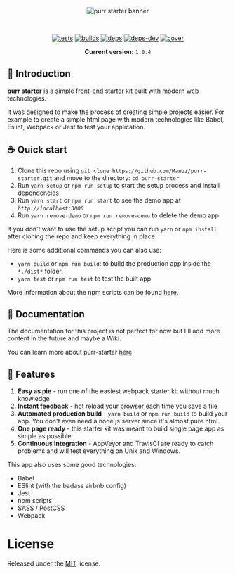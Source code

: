 <p align="center">
  <img src="https://i.imgur.com/Wcx8so9.png" align="center" alt="purr starter banner"/>
</p>
<br />
<div align="center">

[![tests][tests]][tests-url]
[![builds][builds]][builds-url]
[![deps][deps]][deps-url]
[![deps-dev][deps-dev]][deps-dev-url]
[![cover][cover]][cover-url]

**Current version:** `1.0.4`
</div>

## 🤖 Introduction

**purr starter** is a simple front-end starter kit built with modern web technologies.

It was designed to make the process of creating simple projects easier. For example to create a simple html page with modern technologies like Babel, Eslint, Webpack or Jest to test your application.

## ☕️ Quick start

1. Clone this repo using `git clone https://github.com/Manoz/purr-starter.git` and move to the directory: `cd purr-starter`
2. Run `yarn setup` or `npm run setup` to start the setup process and install dependencies
3. Run `yarn start` or `npm run start` to see the demo app at *`http://localhost:3000`*
4. Run `yarn remove-demo` or `npm run remove-demo` to delete the demo app

If you don't want to use the setup script you can run `yarn` or `npm install` after cloning the repo and keep everything in place.

Here is some additional commands you can also use:

* `yarn build` or `npm run build`: to build the production app inside the `*./dist*` folder.
* `yarn test` or `npm run test` to test the built app

More information about the npm scripts can be found [here](https://github.com/Manoz/purr-starter/tree/master/docs#npm-scripts).

## 📖 Documentation

The documentation for this project is not perfect for now but I'll add more content in the future and maybe a Wiki.

You can learn more about purr-starter [here](./docs/README.md).

## 🚎 Features

1. **Easy as pie** - run one of the easiest webpack starter kit without much knowledge
2. **Instant feedback** - hot reload your browser each time you save a file
3. **Automated production build** - `yarn build` or `npm run build` to build your app. You don't even need a node.js server since it's almost pure html.
4. **One page ready** - this starter kit was meant to build single page app as simple as possible
5. **Continuous Integration** - AppVeyor and TravisCI are ready to catch problems and will test everything on Unix and Windows.

This app also uses some good technologies:

* Babel
* ESlint (with the badass airbnb config)
* Jest
* npm scripts
* SASS / PostCSS
* Webpack

# License
Released under the [MIT](./LICENSE) license.

[deps]: https://david-dm.org/manoz/purr-starter/status.svg
[deps-url]: https://david-dm.org/manoz/purr-starter

[deps-dev]: https://david-dm.org/manoz/purr-starter/dev-status.svg
[deps-dev-url]: https://david-dm.org/manoz/purr-starter?type=dev

[tests]: https://travis-ci.com/Manoz/purr-starter.svg?token=fV1pgutnXPjejYrLnsBw&branch=master
[tests-url]: https://travis-ci.com/Manoz/purr-starter

[builds-url]: https://ci.appveyor.com/project/Manoz/purr-starter
[builds]: https://ci.appveyor.com/api/projects/status/ddqbl7ts07ly5go0?svg=true

[licenses-url]: https://app.fossa.io/projects/git%2Bhttps%3A%2F%2Fgithub.com%2Fwebpack%2Fwebpack?ref=badge_shield
[licenses]: https://app.fossa.io/api/projects/git%2Bhttps%3A%2F%2Fgithub.com%2Fwebpack%2Fwebpack.svg?type=shield

[cover]: https://coveralls.io/repos/github/Manoz/purr-starter/badge.svg?branch=master
[cover-url]: https://coveralls.io/github/Manoz/purr-starter?branch=master